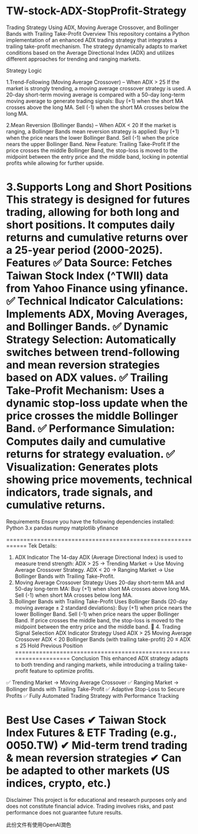 # TW-stock-ADX-StopProfit-Strategy
Trading Strategy Using ADX, Moving Average Crossover, and Bollinger Bands with Trailing Take-Profit
Overview
This repository contains a Python implementation of an enhanced ADX trading strategy that integrates a trailing take-profit mechanism. The strategy dynamically adapts to market conditions based on the Average Directional Index (ADX) and utilizes different approaches for trending and ranging markets.

Strategy Logic

1.Trend-Following (Moving Average Crossover) – When ADX > 25
If the market is strongly trending, a moving average crossover strategy is used.
A 20-day short-term moving average is compared with a 50-day long-term moving average to generate trading signals:
Buy (+1) when the short MA crosses above the long MA.
Sell (-1) when the short MA crosses below the long MA.

2️.Mean Reversion (Bollinger Bands) – When ADX < 20
If the market is ranging, a Bollinger Bands mean reversion strategy is applied:
Buy (+1) when the price nears the lower Bollinger Band.
Sell (-1) when the price nears the upper Bollinger Band.
New Feature: Trailing Take-Profit
If the price crosses the middle Bollinger Band, the stop-loss is moved to the midpoint between the entry price and the middle band, locking in potential profits while allowing for further upside.

3️.Supports Long and Short Positions
This strategy is designed for futures trading, allowing for both long and short positions.
It computes daily returns and cumulative returns over a 25-year period (2000-2025).
Features
✅ Data Source: Fetches Taiwan Stock Index (^TWII) data from Yahoo Finance using yfinance.
✅ Technical Indicator Calculations: Implements ADX, Moving Averages, and Bollinger Bands.
✅ Dynamic Strategy Selection: Automatically switches between trend-following and mean reversion strategies based on ADX values.
✅ Trailing Take-Profit Mechanism: Uses a dynamic stop-loss update when the price crosses the middle Bollinger Band.
✅ Performance Simulation: Computes daily and cumulative returns for strategy evaluation.
✅ Visualization: Generates plots showing price movements, technical indicators, trade signals, and cumulative returns.
============================================================
Requirements
Ensure you have the following dependencies installed:
Python 3.x
pandas
numpy
matplotlib
yfinance

============================================================
Tek Details:
1. ADX Indicator
The 14-day ADX (Average Directional Index) is used to measure trend strength:
ADX > 25 → Trending Market → Use Moving Average Crossover Strategy.
ADX < 20 → Ranging Market → Use Bollinger Bands with Trailing Take-Profit.
2. Moving Average Crossover Strategy
Uses 20-day short-term MA and 50-day long-term MA:
Buy (+1) when short MA crosses above long MA.
Sell (-1) when short MA crosses below long MA.
3. Bollinger Bands with Trailing Take-Profit
Uses Bollinger Bands (20-day moving average ± 2 standard deviations):
Buy (+1) when price nears the lower Bollinger Band.
Sell (-1) when price nears the upper Bollinger Band.
If price crosses the middle band, the stop-loss is moved to the midpoint between the entry price and the middle band.
📌 4. Trading Signal Selection
ADX Indicator	Strategy Used
ADX > 25	Moving Average Crossover
ADX < 20	Bollinger Bands (with trailing take-profit)
20 ≤ ADX ≤ 25	Hold Previous Position
===================================================================
Conclusion
This enhanced ADX strategy adapts to both trending and ranging markets, while introducing a trailing take-profit feature to optimize profits.

✅ Trending Market → Moving Average Crossover
✅ Ranging Market → Bollinger Bands with Trailing Take-Profit
✅ Adaptive Stop-Loss to Secure Profits
✅ Fully Automated Trading Strategy with Performance Tracking

Best Use Cases
✔ Taiwan Stock Index Futures & ETF Trading (e.g., 0050.TW)
✔ Mid-term trend trading & mean reversion strategies
✔ Can be adapted to other markets (US indices, crypto, etc.)
============================================================================
Disclaimer
This project is for educational and research purposes only and does not constitute financial advice. Trading involves risks, and past performance does not guarantee future results.

此份文件有使用OpenAI潤色

